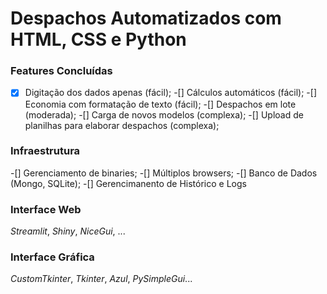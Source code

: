 # Despachos Automatizados com HTML, CSS e Python

### Features Concluídas

-[x] Digitação dos dados apenas (fácil);
-[] Cálculos automáticos (fácil);
-[] Economia com formatação de texto (fácil);
-[] Despachos em lote (moderada);
-[] Carga de novos modelos (complexa);
-[] Upload de planilhas para elaborar despachos (complexa);

### Infraestrutura

-[] Gerenciamento de binaries;
-[] Múltiplos browsers;
-[] Banco de Dados (Mongo, SQLite);
-[] Gerencimanento de Histórico e Logs

### Interface Web

_Streamlit_, _Shiny_, _NiceGui_, ...

### Interface Gráfica

_CustomTkinter_, _Tkinter_, _Azul_, _PySimpleGui_...
